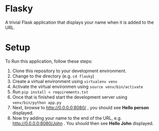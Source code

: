 # Flasky
A trivial Flask application that displays your name when it is added to the URL.

# Setup
To Run this application, follow these steps:

1. Clone this repository to your development environment.
2. Change to the directory (e.g. `cd flasky`)
3. Create a virtual environment using `virtualenv venv`
4. Activate the virtual environmen using `source venv/bin/activate`
5. Run `pip install < requirements.txt`
6. Once that is finished start the development server using `venv/bin/python app.py`
7. Next, browse to http://0.0.0.0:8080/ , you should see **Hello person** displayed.
8. Now try adding your name to the end of the URL, e.g. http://0.0.0.0:8080/John . You should then see **Hello John** displayed.
